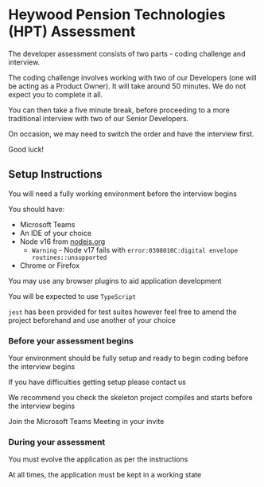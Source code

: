 # Heywood Pension Technologies (HPT) Assessment

The developer assessment consists of two parts - coding challenge and interview.

The coding challenge involves working with two of our Developers (one will be acting as a Product Owner). It will take around 50 minutes. We do not expect you to complete it all.

You can then take a five minute break, before proceeding to a more traditional interview with two of our Senior Developers.

On occasion, we may need to switch the order and have the interview first.

Good luck!

## Setup Instructions

You will need a fully working environment before the interview begins

You should have:

* Microsoft Teams
* An IDE of your choice
* Node v16 from [nodejs.org](https://nodejs.org/en/)
  * `Warning` - Node v17 fails with `error:0308010C:digital envelope routines::unsupported`
* Chrome or Firefox

You may use any browser plugins to aid application development

You will be expected to use `TypeScript`

`jest` has been provided for test suites however feel free to amend the project beforehand and use another of your choice

### Before your assessment begins

Your environment should be fully setup and ready to begin coding before the interview begins

If you have difficulties getting setup please contact us

We recommend you check the skeleton project compiles and starts before the interview begins

Join the Microsoft Teams Meeting in your invite

### During your assessment

You must evolve the application as per the instructions

At all times, the application must be kept in a working state
